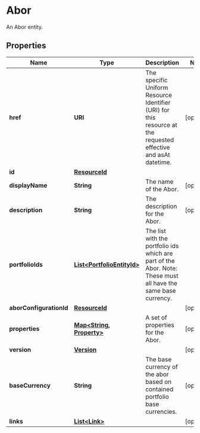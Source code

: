 

# Abor

An Abor entity.

## Properties

| Name | Type | Description | Notes |
|------------ | ------------- | ------------- | -------------|
|**href** | **URI** | The specific Uniform Resource Identifier (URI) for this resource at the requested effective and asAt datetime. |  [optional] |
|**id** | [**ResourceId**](ResourceId.md) |  |  |
|**displayName** | **String** | The name of the Abor. |  [optional] |
|**description** | **String** | The description for the Abor. |  [optional] |
|**portfolioIds** | [**List&lt;PortfolioEntityId&gt;**](PortfolioEntityId.md) | The list with the portfolio ids which are part of the Abor. Note: These must all have the same base currency. |  |
|**aborConfigurationId** | [**ResourceId**](ResourceId.md) |  |  [optional] |
|**properties** | [**Map&lt;String, Property&gt;**](Property.md) | A set of properties for the Abor. |  [optional] |
|**version** | [**Version**](Version.md) |  |  [optional] |
|**baseCurrency** | **String** | The base currency of the abor based on contained portfolio base currencies. |  [optional] |
|**links** | [**List&lt;Link&gt;**](Link.md) |  |  [optional] |



